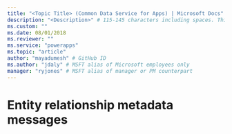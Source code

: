 ```yaml
---
title: "<Topic Title> (Common Data Service for Apps) | Microsoft Docs" # Intent and product brand in a unique string of 43-59 chars including spaces
description: "<Description>" # 115-145 characters including spaces. This abstract displays in the search result.
ms.custom: ""
ms.date: 08/01/2018
ms.reviewer: ""
ms.service: "powerapps"
ms.topic: "article"
author: "mayadumesh" # GitHub ID
ms.author: "jdaly" # MSFT alias of Microsoft employees only
manager: "ryjones" # MSFT alias of manager or PM counterpart
---
```

# Entity relationship metadata messages

<!-- 
Was Mike Carter
https://docs.microsoft.com/en-us/dynamics365/customer-engagement/developer/entity-relationship-metadata-messages

Add Web API similar to https://docs.microsoft.com/en-us/dynamics365/customer-engagement/developer/entity-attribute-metadata-messages
You POST to RelationshipDefinitions 
See https://docs.microsoft.com/en-us/dynamics365/customer-engagement/developer/webapi/create-update-entity-relationships-using-web-api#create-a-one-to-many-relationship
https://docs.microsoft.com/en-us/dynamics365/customer-engagement/developer/webapi/create-update-entity-relationships-using-web-api#create-a-many-to-many-relationship -->